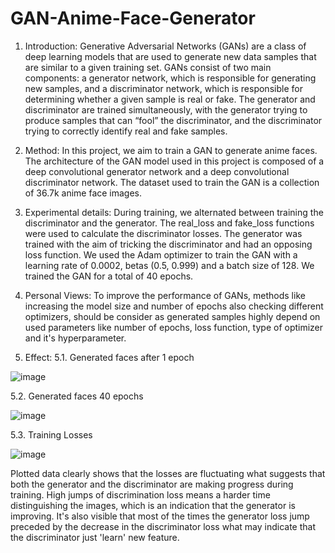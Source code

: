 # GAN-Anime-Face-Generator

1. Introduction:
Generative Adversarial Networks (GANs) are a class of deep learning models that are used to generate new data samples that are similar to a given training set. GANs consist of two main components: a generator network, which is responsible for generating new samples, and a discriminator network, which is responsible for determining whether a given sample is real or fake. The generator and discriminator are trained simultaneously, with the generator trying to produce samples that can “fool” the discriminator, and the discriminator trying to correctly identify real and fake samples. 
2. Method:
 In this project, we aim to train a GAN to generate anime faces. The architecture of the GAN model used in this project is composed of a deep convolutional generator network and a deep convolutional discriminator network. The dataset used to train the GAN is a collection of 36.7k anime face images.
3.  Experimental details:
 During training, we alternated between training the discriminator and the generator. The real_loss and fake_loss functions were used to calculate the discriminator losses. The generator was trained with the aim of tricking the discriminator and had an opposing loss function. We used the Adam optimizer to train the GAN with a learning rate of 0.0002, betas (0.5, 0.999) and a batch size of 128. We trained the GAN for a total of 40 epochs. 
4. Personal Views:
To improve the performance of GANs, methods like increasing the model size and number of epochs also checking different optimizers, should be consider as generated samples highly depend on used parameters like number of epochs, loss function, type of optimizer and it's  hyperparameter.

5. Effect: 
5.1. Generated faces after 1 epoch

![image](https://user-images.githubusercontent.com/73996991/226204422-faa996fd-8d29-475a-b030-2addc7144f89.png)

5.2.  Generated faces 40 epochs

![image](https://user-images.githubusercontent.com/73996991/226204432-95a578ba-6c80-49b0-a286-527ed59a9b61.png)

5.3. Training Losses

![image](https://user-images.githubusercontent.com/73996991/226204437-a4ad6305-7b90-4881-8419-7aaad1cc972d.png)


Plotted data clearly shows that the losses are fluctuating what suggests that both the generator and the discriminator are making progress during training. High jumps of discrimination loss means a harder time distinguishing the images, which is an indication that the generator is improving. It's also visible that most of the times the generator loss jump preceded by the decrease in the discriminator loss what may indicate that the discriminator just 'learn' new feature. 
